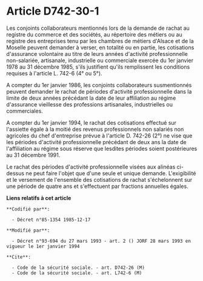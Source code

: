 # Article D742-30-1

Les conjoints collaborateurs mentionnés lors de la demande de rachat au registre du commerce et des sociétés, au répertoire
des métiers ou au registre des entreprises tenu par les chambres de métiers d'Alsace et de la Moselle peuvent demander à
verser, en totalité ou en partie, les cotisations d'assurance volontaire au titre de leurs années d'activité professionnelle
non-salariée, artisanale, industrielle ou commerciale exercée du 1er janvier 1978 au 31 décembre 1985, s'ils justifient
qu'ils remplissent les conditions requises à l'article L. 742-6 (4° ou 5°).

A compter du 1er janvier 1986, les conjoints collaborateurs susmentionnés peuvent demander le rachat de périodes d'activité
professionnelle dans la limite de deux années précédant la date de leur affiliation au régime d'assurance vieillesse des
professions artisanales, industrielles ou commerciales.

A compter du 1er janvier 1994, le rachat des cotisations effectué sur l'assiette égale à la moitié des revenus professionnels
non salariés non agricoles du chef d'entreprise prévue à l'article D. 742-26 (2°) ne vise que les périodes d'activité
professionnelle précédant de deux ans la date de l'affiliation au régime sous réserve que lesdites périodes soient
postérieures au 31 décembre 1991.

Le rachat des périodes d'activité professionnelle visées aux alinéas ci-dessus ne peut faire l'objet que d'une seule et
unique demande.    L'exigibilité et le versement de l'ensemble des cotisations de rachat s'échelonnent sur une période de
quatre ans et s'effectuent par fractions annuelles égales.

**Liens relatifs à cet article**

	**Codifié par**:

	  - Décret n°85-1354 1985-12-17

	**Modifié par**:

	  - Décret n°93-694 du 27 mars 1993 - art. 2 () JORF 28 mars 1993 en vigueur le 1er janvier 1994

	**Cite**:

	  - Code de la sécurité sociale. - art. D742-26 (M)
	  - Code de la sécurité sociale. - art. L742-6 (M)
